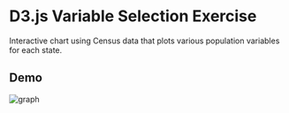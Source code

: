 # D3.js Variable Selection Exercise
Interactive chart using Census data that plots various population variables for each state. 

## Demo
![graph](https://media0.giphy.com/media/Ggm3Da35FpqgeX5Qh9/giphy.gif)
